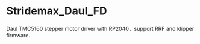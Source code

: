 # Stridemax_Daul_FD
Daul TMC5160 stepper motor driver with RP2040，support RRF and klipper firmware.
